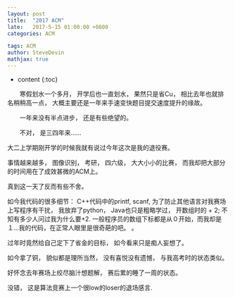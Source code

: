 ```yaml
---
layout: post
title:  "2017 ACM"
late:   2017-5-15 01:00:00 +0800
categories: ACM

tags: ACM
author: SteveDevin
mathjax: true
---
```

* content
{:toc}

&emsp;&emsp;寒假划水一个多月， 开学后也一直划水， 果然只是省Cu， 相比去年也就排名稍稍高一点， 大概主要还是一年来手速变快题目提交速度提升的缘故。

&emsp;&emsp;一年来没有半点进步， 还是有些绝望的。

&emsp;&emsp;不对， 是三四年来……



大二上学期刚开学的时候我就有说过今年这次是我的退役赛。

事情越来越多， 图像识别， 考研， 四六级， 大大小小的比赛， 而我却把大部分的时间用在了成效甚微的ACM上。

真到这一天了反而有些不舍。

如今我代码的很多细节： C++代码中的printf, scanf, 为了防止其他语言对我赛场上写程序有干扰， 我放弃了python， Java也只是粗略学过， 开数组时的 + 2; 不知有多少人问过我为什么要+2. 一般程序员的数组下标都是从０开始，而我却是１...我的代码，在正常人眼里是很奇葩的吧。 。

过年时竟然给自己定下了省金的目标， 如今看来只是痴人妄想了。

如今拿了铜， 貌似都是理所当然， 没有喜悦没有遗憾， 与我高考时的状态类似。

好怀念去年赛场上绞尽脑汁想题解， 赛后累的睡了一周的状态。

没错， 这是算法竞赛上一个很low的loser的退场感言.